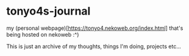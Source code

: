 # tonyo4s-journal
my (personal webpage)[https://tonyo4.nekoweb.org/index.html] that's being hosted on nekoweb :^) 

This is just an archive of my thoughts, things I'm doing, projects etc... 
